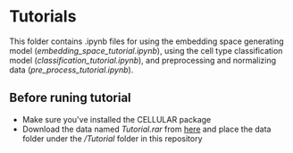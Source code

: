 # Tutorials
This folder contains .ipynb files for using the embedding space generating model (*embedding_space_tutorial.ipynb*), using the cell type classification model (*classification_tutorial.ipynb*), and preprocessing and normalizing data (*pre_process_tutorial.ipynb*).

## Before runing tutorial
- Make sure you've installed the CELLULAR package
- Download the data named *Tutorial.rar* from [here](https://doi.org/10.5281/zenodo.10959788) and place the data folder under the */Tutorial* folder in this repository

